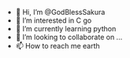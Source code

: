 - 👋 Hi, I’m @GodBlessSakura
- 👀 I’m interested in C go
- 🌱 I’m currently learning python
- 💞️ I’m looking to collaborate on ...
- 📫 How to reach me 
  earth

<!---
GodBlessSakura/GodBlessSakura is a ✨ special ✨ repository because its `README.md` (this file) appears on your GitHub profile.
You can click the Preview link to take a look at your changes.
--->
